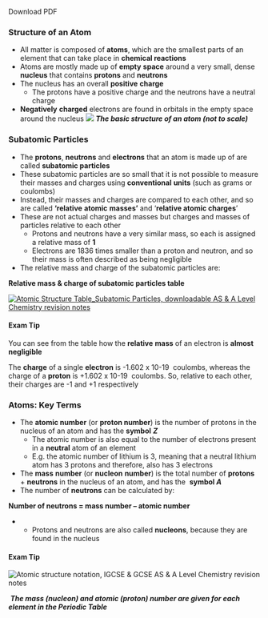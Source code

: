 Download PDF

### Structure of an Atom

-   All matter is composed of **atoms**, which are the smallest parts of an element that can take place in **chemical reactions**
-   Atoms are mostly made up of **empty** **space** around a very small, dense **nucleus** that contains **protons** and **neutrons**
-   The nucleus has an overall **positive** **charge**
    -   The protons have a positive charge and the neutrons have a neutral charge
-   **Negatively** **charged** electrons are found in orbitals in the empty space around the nucleus
![](https://cdn.savemyexams.co.uk/wp-content/uploads/2019/12/Carbon-atom-structure.png)
**_The basic structure of an atom (not to scale)_**

### Subatomic Particles

-   The **protons**, **neutrons** and **electrons** that an atom is made up of are called **subatomic particles**
-   These subatomic particles are so small that it is not possible to measure their masses and charges using **conventional** **units** (such as grams or coulombs)
-   Instead, their masses and charges are compared to each other, and so are called **‘relative** **atomic** **masses’** and ‘**relative atomic charges**’
-   These are not actual charges and masses but charges and masses of particles relative to each other
    -   Protons and neutrons have a very similar mass, so each is assigned a relative mass of **1**
    -   Electrons are 1836 times smaller than a proton and neutron, and so their mass is often described as being negligible
-   The relative mass and charge of the subatomic particles are:

**Relative mass & charge of subatomic particles table**

[![Atomic Structure Table_Subatomic Particles, downloadable AS & A Level Chemistry revision notes](https://cdn.savemyexams.co.uk/wp-content/uploads/2020/11/1.1-Atomic-Structure-Table_Subatomic-Particles.png)](https://cdn.savemyexams.co.uk/wp-content/uploads/2020/11/1.1-Atomic-Structure-Table_Subatomic-Particles.png)

#### Exam Tip

You can see from the table how the **relative** **mass** of an electron is **almost negligible**

The **charge** of a single **electron** is -1.602 x 10\-19  coulombs, whereas the charge of a **proton** is +1.602 x 10\-19  coulombs. So, relative to each other, their charges are -1 and +1 respectively

### Atoms: Key Terms

-   The **atomic number** (or **proton number**) is the number of protons in the nucleus of an atom and has the **symbol** **_Z_**
    -   The atomic number is also equal to the number of electrons present in a **neutral** atom of an element
    -   E.g. the atomic number of lithium is 3, meaning that a neutral lithium atom has 3 protons and therefore, also has 3 electrons
-   The **mass** **number** (or **nucleon** **number**) is the total number of **protons** + **neutrons** in the nucleus of an atom, and has the  **symbol _A_**
-   The number of **neutrons** can be calculated by:

**Number of neutrons = mass number – atomic number**

-   -   Protons and neutrons are also called **nucleons**, because they are found in the nucleus

#### Exam Tip

![Atomic structure notation, IGCSE & GCSE AS & A Level Chemistry revision notes](https://cdn.savemyexams.co.uk/wp-content/uploads/2019/11/Atomic-structure-notation.png)

 **_The mass (nucleon) and atomic (proton) number are given for each element in the Periodic Table_**